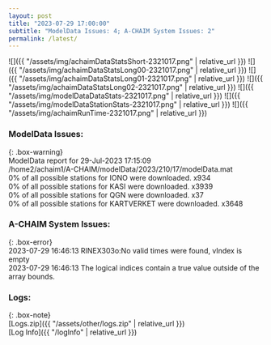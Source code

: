 ```yaml
---
layout: post
title: "2023-07-29 17:00:00"
subtitle: "ModelData Issues: 4; A-CHAIM System Issues: 2"
permalink: /latest/
---
```


![]({{ "/assets/img/achaimDataStatsShort-2321017.png" | relative_url }})
![]({{ "/assets/img/achaimDataStatsLong00-2321017.png" | relative_url }})
![]({{ "/assets/img/achaimDataStatsLong01-2321017.png" | relative_url }})
![]({{ "/assets/img/achaimDataStatsLong02-2321017.png" | relative_url }})
![]({{ "/assets/img/modelDataDataStats-2321017.png" | relative_url }})
![]({{ "/assets/img/modelDataStationStats-2321017.png" | relative_url }})
![]({{ "/assets/img/achaimRunTime-2321017.png" | relative_url }})


### ModelData Issues:  
  
{: .box-warning}  
 ModelData report for 29-Jul-2023 17:15:09   
 /home2/achaim1/A-CHAIM/modelData/2023/210/17/modelData.mat   
 0% of all possible stations for IONO were downloaded. x934   
 0% of all possible stations for KASI were downloaded. x3939   
 0% of all possible stations for QGN were downloaded. x37   
 0% of all possible stations for KARTVERKET were downloaded. x3648   
  
### A-CHAIM System Issues:  
  
{: .box-error}  
2023-07-29 16:46:13 RINEX303o:No valid times were found, vIndex is empty  
2023-07-29 16:46:13 The logical indices contain a true value outside of the array bounds.  

### Logs:  
  
{: .box-note}  
[Logs.zip]({{ "/assets/other/logs.zip" | relative_url }})  
[Log Info]({{ "/logInfo" | relative_url }})  
